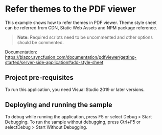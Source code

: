 # Refer themes to the PDF viewer
This example shows how to refer themes in PDF viewer. Theme style sheet can be referred from CDN, Static Web Assets and NPM package reference.

> **Note:** Required scripts need to be uncommented and other options should be commented.

Documentation: https://blazor.syncfusion.com/documentation/pdfviewer/getting-started/server-side-application#add-style-sheet

## Project pre-requisites
To run this application, you need Visual Studio 2019 or later versions.

## Deploying and running the sample
To debug while running the application, press F5 or select Debug > Start Debugging. To run the sample without debugging, press Ctrl+F5 or selectDebug > Start Without Debugging.